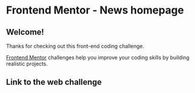 # Frontend Mentor - News homepage

## Welcome!

Thanks for checking out this front-end coding challenge.

[Frontend Mentor](https://www.frontendmentor.io) challenges help you improve your coding skills by building realistic projects.

## Link to the web challenge
